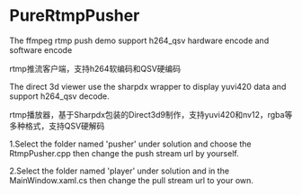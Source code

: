 # PureRtmpPusher
The ffmpeg rtmp push demo support h264_qsv hardware encode and software encode

rtmp推流客户端，支持h264软编码和QSV硬编码

The direct 3d viewer use the sharpdx wrapper to display yuvi420 data and support h264_qsv decode.

rtmp播放器，基于Sharpdx包装的Direct3d9制作，支持yuvi420和nv12，rgba等多种格式，支持QSV硬解码

1.Select the folder named 'pusher' under solution and choose the RtmpPusher.cpp then change the push stream url by yourself.

2.Select the folder named 'player' under solution and in the MainWindow.xaml.cs then change the pull stream url to your own.

